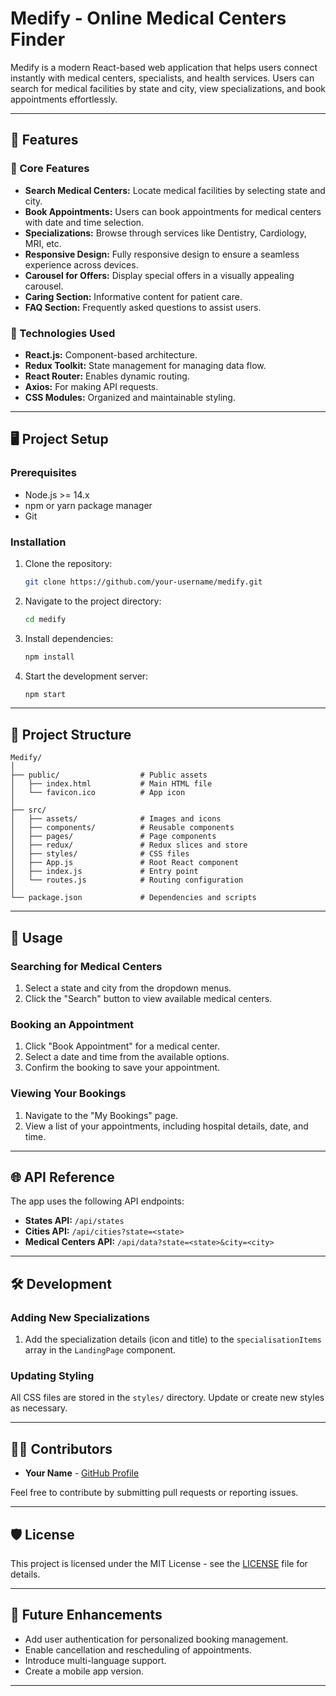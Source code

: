 # Medify - Online Medical Centers Finder

Medify is a modern React-based web application that helps users connect instantly with medical centers, specialists, and health services. Users can search for medical facilities by state and city, view specializations, and book appointments effortlessly.

---

## 🚀 Features

### 🌟 Core Features
- **Search Medical Centers:** Locate medical facilities by selecting state and city.
- **Book Appointments:** Users can book appointments for medical centers with date and time selection.
- **Specializations:** Browse through services like Dentistry, Cardiology, MRI, etc.
- **Responsive Design:** Fully responsive design to ensure a seamless experience across devices.
- **Carousel for Offers:** Display special offers in a visually appealing carousel.
- **Caring Section:** Informative content for patient care.
- **FAQ Section:** Frequently asked questions to assist users.

### 🏥 Technologies Used
- **React.js:** Component-based architecture.
- **Redux Toolkit:** State management for managing data flow.
- **React Router:** Enables dynamic routing.
- **Axios:** For making API requests.
- **CSS Modules:** Organized and maintainable styling.

---

## 🖥️ Project Setup

### Prerequisites
- Node.js >= 14.x
- npm or yarn package manager
- Git

### Installation
1. Clone the repository:
   ```bash
   git clone https://github.com/your-username/medify.git
   ```
2. Navigate to the project directory:
   ```bash
   cd medify
   ```
3. Install dependencies:
   ```bash
   npm install
   ```
4. Start the development server:
   ```bash
   npm start
   ```

---

## 🔧 Project Structure

```
Medify/
│
├── public/                  # Public assets
│   ├── index.html           # Main HTML file
│   └── favicon.ico          # App icon
│
├── src/
│   ├── assets/              # Images and icons
│   ├── components/          # Reusable components
│   ├── pages/               # Page components
│   ├── redux/               # Redux slices and store
│   ├── styles/              # CSS files
│   ├── App.js               # Root React component
│   ├── index.js             # Entry point
│   └── routes.js            # Routing configuration
│
└── package.json             # Dependencies and scripts
```

---

## 📖 Usage

### Searching for Medical Centers
1. Select a state and city from the dropdown menus.
2. Click the "Search" button to view available medical centers.

### Booking an Appointment
1. Click "Book Appointment" for a medical center.
2. Select a date and time from the available options.
3. Confirm the booking to save your appointment.

### Viewing Your Bookings
1. Navigate to the "My Bookings" page.
2. View a list of your appointments, including hospital details, date, and time.

---

## 🌐 API Reference

The app uses the following API endpoints:

- **States API:** `/api/states`
- **Cities API:** `/api/cities?state=<state>`
- **Medical Centers API:** `/api/data?state=<state>&city=<city>`

---

## 🛠️ Development

### Adding New Specializations
1. Add the specialization details (icon and title) to the `specialisationItems` array in the `LandingPage` component.

### Updating Styling
All CSS files are stored in the `styles/` directory. Update or create new styles as necessary.

---

## 👨‍💻 Contributors

- **Your Name** - [GitHub Profile](https://github.com/your-username)

Feel free to contribute by submitting pull requests or reporting issues.

---

## 🛡️ License

This project is licensed under the MIT License - see the [LICENSE](LICENSE) file for details.

---

## 🎯 Future Enhancements

- Add user authentication for personalized booking management.
- Enable cancellation and rescheduling of appointments.
- Introduce multi-language support.
- Create a mobile app version.

---
